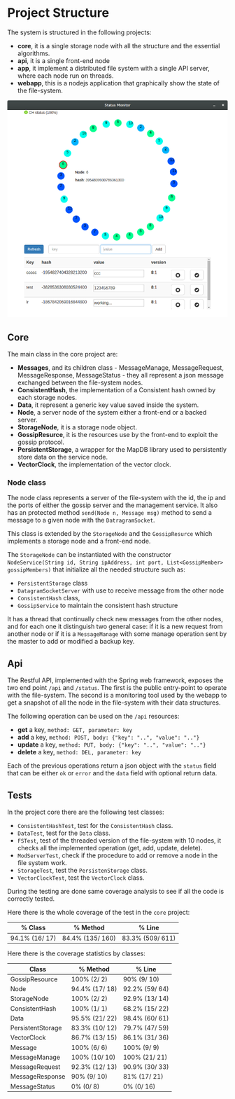 # Project Structure
The system is structured in the following projects:

- **core**, it is a single storage node with all the structure and the essential algorithms.
- **api**, it is a single front-end node
- **app**, it implement a distributed file system with a single API server, where each node run on threads.
- **webapp**, this is a nodejs application that graphically show the state of the file-system.

![screen-shoot of the MonitorWebApp](./img/webapp.png  "Project logical structure")


## Core
The main class in the core project are:

- **Messages**, and its children class - MessageManage, MessageRequest<T>, MessageResponse<T>, MessageStatus - they all represent a json message exchanged between the file-system nodes.
- **ConsistentHash<T>**, the implementation of a Consistent hash owned by each storage nodes.
- **Data<T>**, it represent a generic key value saved inside the system.
- **Node**, a server node of the system either a front-end or a backed server.
- **StorageNode**, it is a storage node object.
- **GossipResurce**, it is the resources use by the front-end to exploit the gossip protocol.
- **PersistentStorage**, a wrapper for the MapDB library used to persistently store data on the service node.
-  **VectorClock**, the implementation of the vector clock.

### Node class
The node class represents a server of the file-system with the id, the ip and the ports of either the gossip server and the management service. It also has an protected method `send(Node n, Message msg)` method to send a message to a given node with the `DatragramSocket`.

This class is extended by the `StorageNode` and the `GossipResurce` which implements a storage node and a front-end node.

The `StorageNode` can be instantiated with the constructor `NodeService(String id, String ipAddress, int port, List<GossipMember> gossipMembers)` that initialize all the needed structure such as:

- `PersistentStorage` class
- `DatagramSocketServer` with use to receive message from the other node
- `ConsistentHash` class,
- `GossipService` to maintain the consistent hash structure

It has a thread that continually check new messages from the other nodes, and for each one it distinguish two general case: if it is a new request from another node or if it is a `MessageManage` with some manage operation sent by the master to add or modified a backup key.

## Api
The Restful API, implemented with the Spring web framework, exposes the two end point `/api` and `/status`. The first is the public entry-point to operate with the file-system. The second is a monitoring tool used by the webapp to get a snapshot of all the node in the file-system with their data structures.

The following operation can be used on the `/api` resources:

- **get** a key, `method: GET, parameter: key`
- **add** a key, `method: POST, body: {"key": "..", "value": ".."}`
- **update** a key, `method: PUT, body: {"key": "..", "value": ".."}`
- **delete** a key, `method: DEL, parameter: key`

Each of the previous operations return a json object with the `status` field that can be either `ok` or `error` and the `data` field with optional return data.

## Tests
In the project core there are the following test classes:

- `ConsistentHashTest`, test for the `ConsistentHash` class.
- `DataTest`, test for the `Data` class.
- `FSTest`, test of the threaded version of the file-system with 10 nodes, it checks all the implemented operation (get, add, update, delete).
- `ModServerTest`, check if the procedure to add or remove a node in the file system work.
- `StorageTest`, test the `PersistenStorage` class.
- `VectorClockTest`, test the `VectorClock` class.

During the testing  are done same coverage analysis to see if all the code is correctly tested.

Here there is the whole coverage of the test in the `core` project:

| % Class        | %	Method        | %	Line           |
|----------------|------------------|------------------|
| 94.1% (16/ 17) | 84.4% (135/ 160) |	83.3% (509/ 611) |


Here there is the coverage statistics by classes:

| Class    	  | %	Method        | %	Line           |
|-------------|-----------------|------------------|
| GossipResource	 | 100% (2/ 2)	| 90% (9/ 10)	| 70% (42/ 60) |
| Node             |	94.4% (17/ 18) | 92.2% (59/ 64) |
| StorageNode	     | 100% (2/ 2)	| 92.9% (13/ 14) | 83.9% (135/ 161) |
| ConsistentHash	 | 100% (1/ 1)	| 68.2% (15/ 22) | 82.9% (58/ 70) |
| Data	| 95.5% (21/ 22)	| 98.4% (60/ 61) |
| PersistentStorage	| 83.3% (10/ 12) | 79.7% (47/ 59) |
| VectorClock	| 86.7% (13/ 15)	| 86.1% (31/ 36) |
| Message	| 100% (6/ 6)	| 100% (9/ 9) |
| MessageManage	|	100% (10/ 10)	| 100% (21/ 21) |
| MessageRequest	| 92.3% (12/ 13)	| 90.9% (30/ 33) |
| MessageResponse	| 90% (9/ 10)	| 81% (17/ 21) |
| MessageStatus	| 0% (0/ 8) | 	0% (0/ 16) |
